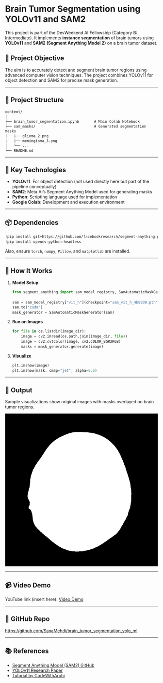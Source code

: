 
# Brain Tumor Segmentation using YOLOv11 and SAM2

This project is part of the DevWeekend AI Fellowship (Category B: Intermediate). It implements **instance segmentation** of brain tumors using **YOLOv11** and **SAM2 (Segment Anything Model 2)** on a brain tumor dataset.

## 🧠 Project Objective

The aim is to accurately detect and segment brain tumor regions using advanced computer vision techniques. The project combines YOLOv11 for object detection and SAM2 for precise mask generation.

---

## 📁 Project Structure

```
content/
│
├── brain_tumor_segmentation.ipynb       # Main Colab Notebook
├── sam_masks/                           # Generated segmentation masks
│   ├── glioma_2.png
│   ├── meningioma_3.png
│   └── ...
└── README.md
```

---

## 🚀 Key Technologies

- **YOLOv11**: For object detection (not used directly here but part of the pipeline conceptually)
- **SAM2**: Meta AI’s Segment Anything Model used for generating masks
- **Python**: Scripting language used for implementation
- **Google Colab**: Development and execution environment

---

## 📦 Dependencies

```bash
!pip install git+https://github.com/facebookresearch/segment-anything.git
!pip install opencv-python-headless
```

Also, ensure `torch`, `numpy`, `Pillow`, and `matplotlib` are installed.

---

## 🔧 How It Works

1. **Model Setup**
   ```python
   from segment_anything import sam_model_registry, SamAutomaticMaskGenerator

   sam = sam_model_registry["vit_h"](checkpoint="sam_vit_h_4b8939.pth")
   sam.to("cuda")
   mask_generator = SamAutomaticMaskGenerator(sam)
   ```

2. **Run on Images**
   ```python
   for file in os.listdir(image_dir):
       image = cv2.imread(os.path.join(image_dir, file))
       image = cv2.cvtColor(image, cv2.COLOR_BGR2RGB)
       masks = mask_generator.generate(image)
   ```

3. **Visualize**
   ```python
   plt.imshow(image)
   plt.imshow(mask, cmap="jet", alpha=0.5)
   ```

---

## 🧪 Output

Sample visualizations show original images with masks overlayed on brain tumor regions.

![Sample Mask](sam_masks/glioma_2.png)

---

## 📹 Video Demo

YouTube link (insert here): [Video Demo](https://your-youtube-link.com)

---

## 🔗 GitHub Repo

https://github.com/SanaMehdi/brain_tumor_segmentation_yolo_ml

---

## 📚 References

- [Segment Anything Model (SAM2) GitHub](https://github.com/facebookresearch/segment-anything)
- [YOLOv11 Research Paper](#)
- [Tutorial by CodeWithArohi](#)
